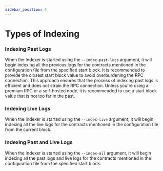 ```yaml
---
sidebar_position: 4
---
```


# Types of Indexing

### Indexing Past Logs
When the Indexer is started using the `--index-past-logs` argument, it will begin indexing all the previous logs for the contracts mentioned in the configuration file from the specified start block.
It is recommended to provide the closest start block value to avoid overburdening the RPC connection. This approach ensures that the process of indexing past logs is efficient and does not strain the RPC connection.
Unless you're using a premium RPC or a self-hosted node, it is recommended to use a start block value that is not too far in the past.

### Indexing Live Logs
When the Indexer is started using the `--index-live` argument, it will begin indexing all the live logs for the contracts mentioned in the configuration file from the current block.

### Indexing Past and Live Logs
When the Indexer is started using the `--index-all` argument, it will begin indexing all the past logs and live logs for the contracts mentioned in the configuration file from the specified start block.

